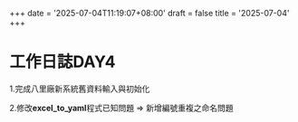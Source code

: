 +++
date = '2025-07-04T11:19:07+08:00'
draft = false
title = '2025-07-04'
+++
# 工作日誌DAY4
<!--more-->

1.完成八里廠新系統舊資料輸入與初始化

2.修改**excel_to_yaml**程式已知問題 => 新增編號重複之命名問題
